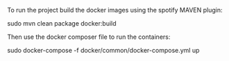 To run the project build the docker images using the spotify MAVEN plugin:

sudo mvn clean package docker:build

Then use the docker composer file to run the containers:

sudo docker-compose -f docker/common/docker-compose.yml up

